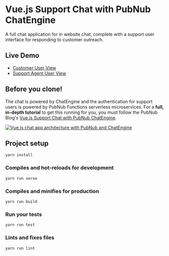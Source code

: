 # Vue.js Support Chat with PubNub ChatEngine

A full chat application for in website chat, complete with a support user interface for responding to customer outreach.

## Live Demo
- [Customer User View](https://vuejs.chat/tutorials/vue-basic-chat-module/app/#/)
- [Support Agent User View](https://vuejs.chat/tutorials/vue-basic-chat-module/app/#/support)

## Before you clone!
The chat is powered by ChatEngine and the authentication for support users is powered by PubNub Functions serverless microservices. For a **full, in-depth tutorial** to get this running for you, you must follow the PubNub Blog's [Vue.js Support Chat with PubNub ChatEngine](https://www.pubnub.com/blog/vuejs-chat-intercom-open-source-alternative/?devrel_gh=vue-support-chat).

[![Vue.js chat app architecture with PubNub and ChatEngine](https://www.pubnub.com/wp-content/uploads/2018/11/chatengine-support-chat-app-architecture-diagram.png)](https://www.pubnub.com/blog/vuejs-chat-intercom-open-source-alternative/?devrel_gh=vue-support-chat)

## Project setup
```
yarn install
```

### Compiles and hot-reloads for development
```
yarn run serve
```

### Compiles and minifies for production
```
yarn run build
```

### Run your tests
```
yarn run test
```

### Lints and fixes files
```
yarn run lint
```
